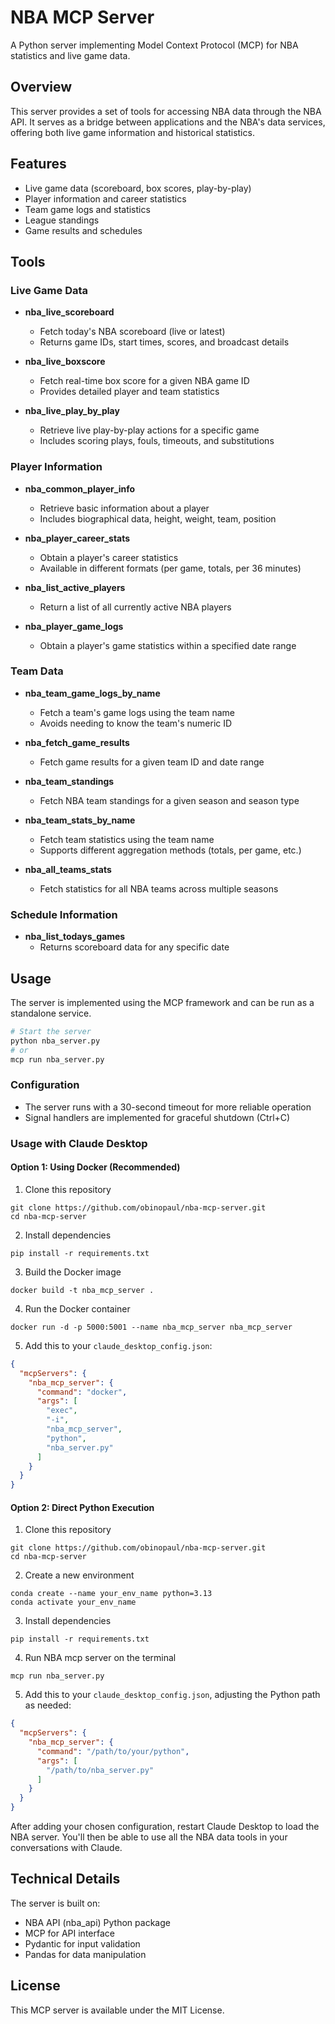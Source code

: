 # NBA MCP Server

A Python server implementing Model Context Protocol (MCP) for NBA statistics and live game data.

## Overview

This server provides a set of tools for accessing NBA data through the NBA API. It serves as a bridge between applications and the NBA's data services, offering both live game information and historical statistics.

## Features

- Live game data (scoreboard, box scores, play-by-play)
- Player information and career statistics
- Team game logs and statistics
- League standings
- Game results and schedules

## Tools

### Live Game Data

- **nba_live_scoreboard**
  - Fetch today's NBA scoreboard (live or latest)
  - Returns game IDs, start times, scores, and broadcast details

- **nba_live_boxscore**
  - Fetch real-time box score for a given NBA game ID
  - Provides detailed player and team statistics

- **nba_live_play_by_play**
  - Retrieve live play-by-play actions for a specific game
  - Includes scoring plays, fouls, timeouts, and substitutions

### Player Information

- **nba_common_player_info**
  - Retrieve basic information about a player
  - Includes biographical data, height, weight, team, position

- **nba_player_career_stats**
  - Obtain a player's career statistics
  - Available in different formats (per game, totals, per 36 minutes)

- **nba_list_active_players**
  - Return a list of all currently active NBA players

- **nba_player_game_logs**
  - Obtain a player's game statistics within a specified date range

### Team Data

- **nba_team_game_logs_by_name**
  - Fetch a team's game logs using the team name
  - Avoids needing to know the team's numeric ID

- **nba_fetch_game_results**
  - Fetch game results for a given team ID and date range

- **nba_team_standings**
  - Fetch NBA team standings for a given season and season type

- **nba_team_stats_by_name**
  - Fetch team statistics using the team name
  - Supports different aggregation methods (totals, per game, etc.)

- **nba_all_teams_stats**
  - Fetch statistics for all NBA teams across multiple seasons

### Schedule Information

- **nba_list_todays_games**
  - Returns scoreboard data for any specific date

## Usage

The server is implemented using the MCP framework and can be run as a standalone service.

```python
# Start the server
python nba_server.py
# or
mcp run nba_server.py
```

### Configuration

- The server runs with a 30-second timeout for more reliable operation
- Signal handlers are implemented for graceful shutdown (Ctrl+C)

### Usage with Claude Desktop

#### Option 1: Using Docker (Recommended)

1. Clone this repository
```
git clone https://github.com/obinopaul/nba-mcp-server.git
cd nba-mcp-server
```

2. Install dependencies
```
pip install -r requirements.txt
```

3. Build the Docker image
```
docker build -t nba_mcp_server .
```

4. Run the Docker container
```
docker run -d -p 5000:5001 --name nba_mcp_server nba_mcp_server
```

5. Add this to your `claude_desktop_config.json`:

```json
{
  "mcpServers": {
    "nba_mcp_server": {
      "command": "docker",
      "args": [
        "exec",
        "-i",
        "nba_mcp_server",
        "python",
        "nba_server.py"
      ]
    }
  }
}
```

#### Option 2: Direct Python Execution

1. Clone this repository
```
git clone https://github.com/obinopaul/nba-mcp-server.git
cd nba-mcp-server
```

2. Create a new environment
```
conda create --name your_env_name python=3.13
conda activate your_env_name
```

3. Install dependencies
```
pip install -r requirements.txt
```

4. Run NBA mcp server on the terminal
```
mcp run nba_server.py
```

5. Add this to your `claude_desktop_config.json`, adjusting the Python path as needed:

```json
{
  "mcpServers": {
    "nba_mcp_server": {
      "command": "/path/to/your/python",
      "args": [
        "/path/to/nba_server.py"
      ]
    }
  }
}
```

After adding your chosen configuration, restart Claude Desktop to load the NBA server. You'll then be able to use all the NBA data tools in your conversations with Claude.


## Technical Details

The server is built on:
- NBA API (nba_api) Python package
- MCP for API interface
- Pydantic for input validation
- Pandas for data manipulation

## License

This MCP server is available under the MIT License.